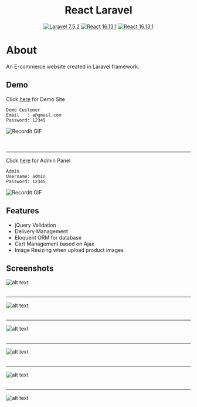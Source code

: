 <p><h1 align="center">React Laravel</h1></p>

<p align="center">
    <a href="https://laravel.com/" target="_blank"><img src="https://img.shields.io/badge/Laravel-7.5.2-green" alt="Laravel 7.5.2"></a>
    <a href="https://reactjs.org/" target="_blank"><img src="https://img.shields.io/badge/React-16.13.1-blue" alt="React 16.13.1"></a>
    <a href="https://reacttraining.com/react-router//" target="_blank"><img src="https://img.shields.io/badge/React Router-5.1.2-orange" alt="React 16.13.1"></a>
</p>

# About #

An E-commerce website created in Laravel framework.

## Demo ##
Click [here](http://www.electrodemo.cf/) for Demo Site <br />
```
Demo Customer
Email   : a@gmail.com
Password: 12345
```
![Recordit GIF](https://raw.githubusercontent.com/arifszn/laravel-project-eshop/master/resources/assets/screenshots/1.gif)
<br /> 
<br />
<br />
***
Click [here](http://www.electrodemo.cf/admin) for Admin Panel <br />
```
Admin
Username: admin
Password: 12345
```
![Recordit GIF](https://raw.githubusercontent.com/arifszn/laravel-project-eshop/master/resources/assets/screenshots/2.gif)
<br />


## Features ##
- jQuery Validation
- Delivery Management
- Eloquent ORM for database
- Cart Management based on Ajax
- Image Resizing when upload product images

## Screenshots ##
![alt text](https://raw.githubusercontent.com/arifszn/laravel-project-eshop/master/resources/assets/screenshots/3.png)
<br />
<br />

***

![alt text](https://raw.githubusercontent.com/arifszn/laravel-project-eshop/master/resources/assets/screenshots/4.png)
<br />
<br />

***

![alt text](https://raw.githubusercontent.com/arifszn/laravel-project-eshop/master/resources/assets/screenshots/5.png)
<br />
<br />

***

![alt text](https://raw.githubusercontent.com/arifszn/laravel-project-eshop/master/resources/assets/screenshots/6.png)
<br />
<br />

***

![alt text](https://raw.githubusercontent.com/arifszn/laravel-project-eshop/master/resources/assets/screenshots/7.png)
<br />
<br />

***

![alt text](https://raw.githubusercontent.com/arifszn/laravel-project-eshop/master/resources/assets/screenshots/8.png)
